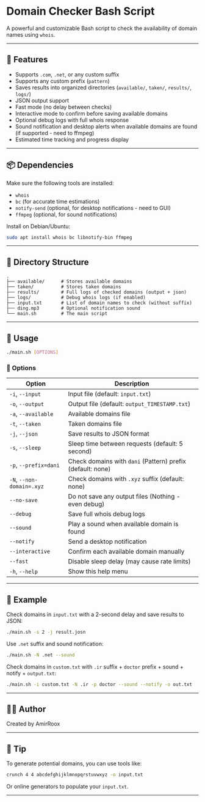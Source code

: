 
# Domain Checker Bash Script

A powerful and customizable Bash script to check the availability of domain names using `whois`.

---

## 🔧 Features

- Supports `.com`, `.net`, or any custom suffix
- Supports any custom prefix (`pattern`)
- Saves results into organized directories (`available/`, `taken/`, `results/`, `logs/`)
- JSON output support
- Fast mode (no delay between checks)
- Interactive mode to confirm before saving available domains
- Optional debug logs with full whois response
- Sound notification and desktop alerts when available domains are found (if supported - need to ffmpeg)
- Estimated time tracking and progress display

---

## 📦 Dependencies

Make sure the following tools are installed:

- `whois`
- `bc` (for accurate time estimations)
- `notify-send` (optional, for desktop notifications - need to GUI)
- `ffmpeg` (optional, for sound notifications)

Install on Debian/Ubuntu:

```bash
sudo apt install whois bc libnotify-bin ffmpeg
```

---

## 📁 Directory Structure

```
.
├── available/      # Stores available domains
├── taken/          # Stores taken domains
├── results/        # Full logs of checked domains (output + json)
├── logs/           # Debug whois logs (if enabled)
├── input.txt       # List of domain names to check (without suffix)
├── ding.mp3        # Optional notification sound
└── main.sh         # The main script
```

---

## 🚀 Usage

```bash
./main.sh [OPTIONS]
```

### 📌 Options

| Option                    | Description                                                |
|---------------------------|------------------------------------------------------------|
| `-i`, `--input`           | Input file (default: `input.txt`)                          |
| `-o`, `--output`          | Output file (default: `output_TIMESTAMP.txt`)              |
| `-a`, `--available`       | Available domains file                                     |
| `-t`, `--taken`           | Taken domains file                                         |
| `-j`, `--json`            | Save results to JSON format                                |
| `-s`, `--sleep`           | Sleep time between requests (default: 5 second)            |
| `-p`, `--prefix=dani`     | Check domains with `dani` (Pattern) prefix (default: none) |
| `-N`, `--non-domain=.xyz` | Check domains with `.xyz` suffix (default: none)           |
| `--no-save`               | Do not save any output files (Nothing - even debug)        |
| `--debug`                 | Save full whois debug logs                                 |
| `--sound`                 | Play a sound when available domain is found                |
| `--notify`                | Send a desktop notification                                |
| `--interactive`           | Confirm each available domain manually                     |
| `--fast`                  | Disable sleep delay (may cause rate limits)                |
| `-h`, `--help`            | Show this help menu                                        |

---

## 📝 Example

Check domains in `input.txt` with a 2-second delay and save results to JSON:

```bash
./main.sh -s 2 -j result.josn
```

Use `.net` suffix and sound notification:

```bash
./main.sh -N .net --sound
```

Check domains in `custom.txt` with `.ir` suffix + `doctor` prefix + sound + notify + `output.txt`:

```bash
./main.sh -i custom.txt -N .ir -p doctor --sound --notify -o out.txt
```

---

## 👨‍💻 Author

Created by AmirRoox

---

## 🧠 Tip

To generate potential domains, you can use tools like:

```bash
crunch 4 4 abcdefghijklmnopqrstuvwxyz -o input.txt
```

Or online generators to populate your `input.txt`.

---
